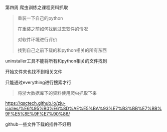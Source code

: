 第四周 爬虫训练之课程资料抓取

> 重装一下自己的python
>
> 在重装之前如何找到过去软件的情况
>
> 对软件环境进行评价
>
> 找到自己之前下载的和python相关的所有东西

uninstaller工具不能将所有和python相关的文件找到

开始文件夹也找不到相关文件

只能通过everything进行搜索才行





> 将浙大数据库下的资料使用爬虫抓取下来

https://qsctech.github.io/zju-icicles/%E6%95%B0%E6%8D%AE%E5%BA%93%E7%B3%BB%E7%BB%9F%E5%8E%9F%E7%90%86/

github一些文件下载的插件不好用





